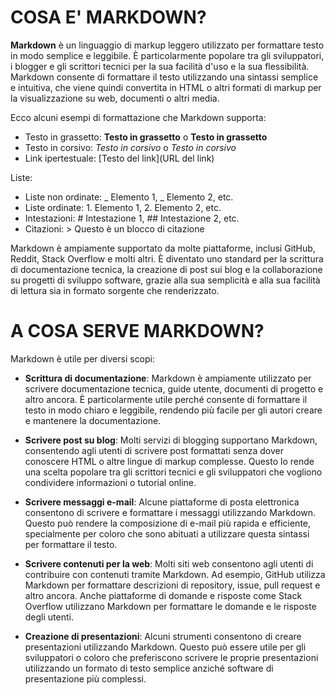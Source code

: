 <!-- @format -->

# COSA E' MARKDOWN?

**Markdown** è un linguaggio di markup leggero utilizzato per formattare testo in modo semplice e leggibile. È particolarmente popolare tra gli sviluppatori, i blogger e gli scrittori tecnici per la sua facilità d'uso e la sua flessibilità. Markdown consente di formattare il testo utilizzando una sintassi semplice e intuitiva, che viene quindi convertita in HTML o altri formati di markup per la visualizzazione su web, documenti o altri media.

Ecco alcuni esempi di formattazione che Markdown supporta:

- Testo in grassetto: **Testo in grassetto** o **Testo in grassetto**
- Testo in corsivo: _Testo in corsivo_ o _Testo in corsivo_
- Link ipertestuale: [Testo del link](URL del link)

Liste:

- Liste non ordinate: _ Elemento 1, _ Elemento 2, etc.
- Liste ordinate: 1. Elemento 1, 2. Elemento 2, etc.
- Intestazioni: # Intestazione 1, ## Intestazione 2, etc.
- Citazioni: > Questo è un blocco di citazione

Markdown è ampiamente supportato da molte piattaforme, inclusi GitHub, Reddit, Stack Overflow e molti altri. È diventato uno standard per la scrittura di documentazione tecnica, la creazione di post sui blog e la collaborazione su progetti di sviluppo software, grazie alla sua semplicità e alla sua facilità di lettura sia in formato sorgente che renderizzato.

# A COSA SERVE MARKDOWN?

Markdown è utile per diversi scopi:

- **Scrittura di documentazione**: Markdown è ampiamente utilizzato per scrivere documentazione tecnica, guide utente, documenti di progetto e altro ancora. È particolarmente utile perché consente di formattare il testo in modo chiaro e leggibile, rendendo più facile per gli autori creare e mantenere la documentazione.

- **Scrivere post su blog**: Molti servizi di blogging supportano Markdown, consentendo agli utenti di scrivere post formattati senza dover conoscere HTML o altre lingue di markup complesse. Questo lo rende una scelta popolare tra gli scrittori tecnici e gli sviluppatori che vogliono condividere informazioni o tutorial online.

- **Scrivere messaggi e-mail**: Alcune piattaforme di posta elettronica consentono di scrivere e formattare i messaggi utilizzando Markdown. Questo può rendere la composizione di e-mail più rapida e efficiente, specialmente per coloro che sono abituati a utilizzare questa sintassi per formattare il testo.

- **Scrivere contenuti per la web**: Molti siti web consentono agli utenti di contribuire con contenuti tramite Markdown. Ad esempio, GitHub utilizza Markdown per formattare descrizioni di repository, issue, pull request e altro ancora. Anche piattaforme di domande e risposte come Stack Overflow utilizzano Markdown per formattare le domande e le risposte degli utenti.

- **Creazione di presentazioni**: Alcuni strumenti consentono di creare presentazioni utilizzando Markdown. Questo può essere utile per gli sviluppatori o coloro che preferiscono scrivere le proprie presentazioni utilizzando un formato di testo semplice anziché software di presentazione più complessi.
